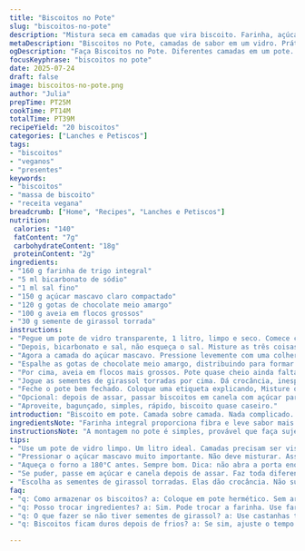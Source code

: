 ```yaml
---
title: "Biscoitos no Pote"
slug: "biscoitos-no-pote"
description: "Mistura seca em camadas que vira biscoito. Farinha, açúcar mascavo, chocolate e aveia. Camadas no pote de vidro. Sem ovo, sem leite, sem nozes. Troca na farinha e chocolate. Meio pão de forma e aveia em floco normal. Passos bagunçados, tempo ligeiro mudou. Rápido, doce, prático. Presente com etiqueta explicativa. Fácil para crianças e quem não manja muito. Coisa simples, gostinho caseiro."
metaDescription: "Biscoitos no Pote, camadas de sabor em um vidro. Prático, gostoso, perfeito para presentear, sabor caseiro e rápido de fazer."
ogDescription: "Faça Biscoitos no Pote. Diferentes camadas em um pote. Rápido, delicioso, fácil de montar. Ideal para um presente cheio de sabor."
focusKeyphrase: "biscoitos no pote"
date: 2025-07-24
draft: false
image: biscoitos-no-pote.png
author: "Julia"
prepTime: PT25M
cookTime: PT14M
totalTime: PT39M
recipeYield: "20 biscoitos"
categories: ["Lanches e Petiscos"]
tags:
- "biscoitos"
- "veganos"
- "presentes"
keywords:
- "biscoitos"
- "massa de biscoito"
- "receita vegana"
breadcrumb: ["Home", "Recipes", "Lanches e Petiscos"]
nutrition: 
 calories: "140"
 fatContent: "7g"
 carbohydrateContent: "18g"
 proteinContent: "2g"
ingredients:
- "160 g farinha de trigo integral"
- "5 ml bicarbonato de sódio"
- "1 ml sal fino"
- "150 g açúcar mascavo claro compactado"
- "120 g gotas de chocolate meio amargo"
- "100 g aveia em flocos grossos"
- "30 g semente de girassol torrada"
instructions:
- "Pegue um pote de vidro transparente, 1 litro, limpo e seco. Comece com a farinha integral, jogue direto no fundo, espalhe bem."
- "Depois, bicarbonato e sal, não esqueça o sal. Misture as três coisas secas só no pote, sem raspar as laterais."
- "Agora a camada do açúcar mascavo. Pressione levemente com uma colher pra ficar compactado, mas não apalpado."
- "Espalhe as gotas de chocolate meio amargo, distribuindo para formar uma camada visível."
- "Por cima, aveia em flocos mais grossos. Pote quase cheio ainda falta o toque final."
- "Jogue as sementes de girassol torradas por cima. Dá crocância, inesperado e legal."
- "Feche o pote bem fechado. Coloque uma etiqueta explicando, Misture o conteúdo em uma tigela, adicione 60 ml óleo vegetal e 60 ml água, mexa até formar massa, modele bolinhas, asse em forno 180°C por 14 minutos"
- "Opcional: depois de assar, passar biscoitos em canela com açúcar para dar tempero brasileiro."
- "Aproveite, bagunçado, simples, rápido, biscoito quase caseiro."
introduction: "Biscoito em pote. Camada sobre camada. Nada complicado. Você separa, empilha, presenteia. Coisa prática para quem gosta de cozinhar rápido tentando parecer gourmet. Troca a farinha normal por integral, mais saudável. Chocolate preferido meio amargo, mais forte, menos doce. Aveia trocada para flocos grossos, mais textura. Semente de girassol entra para um twist crocante e inesperado, muda padrão. Pote é de 1 litro, não de meio, fica mais volumoso, visual legal. Receita restrita, sem ovo e lácteos, classifica bem para veganos e intolerantes. O tempo de forno leve redução, 14 minutos, deixa biscoito macio por dentro."
ingredientsNote: "Farinha integral proporciona fibra e leve sabor mais rústico, troca direta da tradicional, deixa mais saudável e textura diferente. Bicarbonato e sal, básicos para reação e sabor. Açúcar mascavo, claro, dá leve humidade e aroma diferente do comum. Chocolate meio amargo, mais firme, menos doce, afinal, quem curte adição de sabor amargo. Aveia em flocos grossos ao invés da rápida confere textura, sensação ao morder. Sementes de girassol torradas oferecem crunch e nutrição, fonte de gordura boa. Ingredientes montados em camadas no pote, visual arrumado, relembra presente manual. O pote é selo da receita, 1 litro, mais volume que padrão, é pra impressionar no visual. Ingredientes combinados para ser confiável, prático e atrativo, sem complicação e tudo fácil de armazenar."
instructionsNote: "A montagem no pote é simples, provável que faça sujeira mínima, e resulta numa divisão visual legal das camadas. Ajuda para o presente ficar bonito e organizado. Pressionar o açúcar mascavo é importante para não misturar tudo automaticamente e manter as camadas definidas. Usar colher sem misturar demais para não fazer interação entre ingredientes e manter o efeito visual intacto. Fechar o pote bem garante frescor e conservação. A etiqueta explicativa deve detalhar o passo da mistura que exige líquidos, porque o remetente não envia material úmido. Forno 180 graus, tempo ligeiramente reduzido, deve ficar crocante, mas macio por dentro, dica importante para não queimar. Final opcional com canela e açúcar é brasileiríssima, com toque mais doce e perfume característico. O preparo final pode ser uma atividade divertida para crianças e adultos, mistura rápida e asse, tudo simples. A receita foca na simplicidade, prática e apresentação, nada elaborado, só sabor razoável e atrativo visual."
tips:
- "Use um pote de vidro limpo. Um litro ideal. Camadas precisam ser visíveis. Comece com a farinha, bem compactada. Sem misturar tudo. Cada ingrediente separado."
- "Pressionar o açúcar mascavo muito importante. Não deve misturar. Assim, fica tudo com graça. Cada camada, um sabor diferente. Folguinha na hora de misturar. Depois é mais gostoso."
- "Aqueça o forno a 180°C antes. Sempre bom. Dica: não abra a porta enquanto assa. Mantenha o calor. Assim, asse uniformemente. Biscoitos ficam macios por dentro e crocantes por fora."
- "Se puder, passe em açúcar e canela depois de assar. Faz toda diferença. Um toque brasileiro. É sabor e aroma que encanta. Pequeno detalhe, grande impacto."
- "Escolha as sementes de girassol torradas. Elas dão crocância. Não substitui por nada. Esse twist muda tudo. Biscoito não é só doce. Tem que ter textura também."
faq:
- "q: Como armazenar os biscoitos? a: Coloque em pote hermético. Sem ar, ficam frescos. Não use plástico direto. Dura mais em vidro."
- "q: Posso trocar ingredientes? a: Sim. Pode trocar a farinha. Use farinha de aveia. Também chocolate. Troca por chocolate ao leite."
- "q: O que fazer se não tiver sementes de girassol? a: Use castanhas trituradas. Ou quinoa. Fica diferente, mas bom. Mistura sabores."
- "q: Biscoitos ficam duros depois de frios? a: Se sim, ajuste o tempo do forno. Reduzir um pouco. Assar rápido, mantém maciez. É bom monitorar sempre."

---
```

